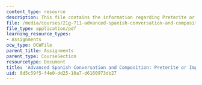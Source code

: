```yaml
---
content_type: resource
description: This file contains the information regarding Preterite or Imperfect.
file: /media/courses/21g-711-advanced-spanish-conversation-and-composition-spring-2014/0d5c59f5f4e0dd2510a7d6160973db27_MIT21G_711S14_Preterito.pdf
file_type: application/pdf
learning_resource_types:
- Assignments
ocw_type: OCWFile
parent_title: Assignments
parent_type: CourseSection
resourcetype: Document
title: 'Advanced Spanish Conversation and Composition: Preterite or Imperfect'
uid: 0d5c59f5-f4e0-dd25-10a7-d6160973db27
---
```


